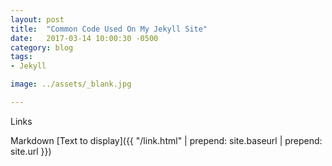 ```yaml
---
layout: post
title:  "Common Code Used On My Jekyll Site"
date:   2017-03-14 10:00:30 -0500
category: blog
tags: 
- Jekyll

image: ../assets/_blank.jpg

---
```


Links

Markdown
	[Text to display]({{ "/link.html" | prepend: site.baseurl | prepend: site.url }})












